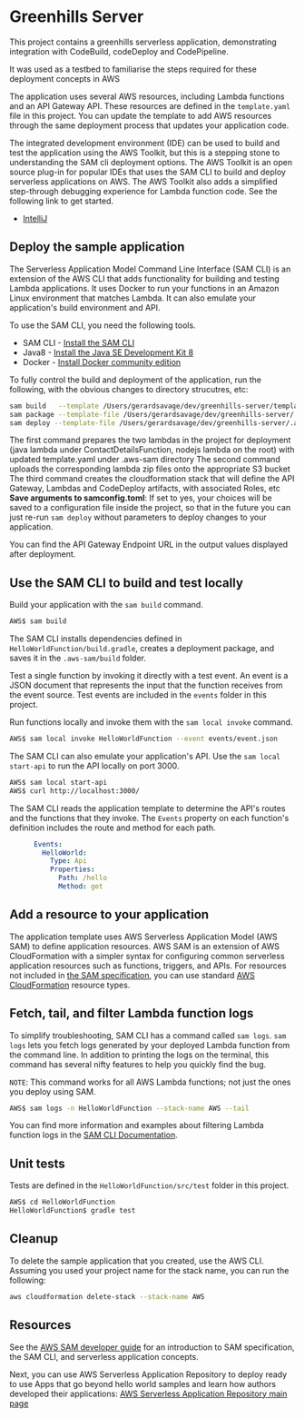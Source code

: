 # Greenhills Server

This project contains a greenhills serverless application, demonstrating integration with CodeBuild, codeDeploy and CodePipeline.

It was used as a testbed to familiarise the steps required for these deployment concepts in AWS

The application uses several AWS resources, including Lambda functions and an API Gateway API. These resources are defined in the `template.yaml` file in this project. You can 
update the template to add AWS resources through the same deployment process that updates your application code.

The integrated development environment (IDE) can be used to build and test the application using the AWS Toolkit, but this is a stepping stone to understanding the SAM cli deployment 
options.
The AWS Toolkit is an open source plug-in for popular IDEs that uses the SAM CLI to build and deploy serverless applications on AWS. The AWS Toolkit also adds a simplified step-through 
debugging experience for Lambda function code. See the following link to get started.

* [IntelliJ](https://docs.aws.amazon.com/toolkit-for-jetbrains/latest/userguide/welcome.html)

## Deploy the sample application

The Serverless Application Model Command Line Interface (SAM CLI) is an extension of the AWS CLI that adds functionality for building and testing Lambda applications. It uses Docker to run your functions in an Amazon Linux environment that matches Lambda. It can also emulate your application's build environment and API.

To use the SAM CLI, you need the following tools.

* SAM CLI - [Install the SAM CLI](https://docs.aws.amazon.com/serverless-application-model/latest/developerguide/serverless-sam-cli-install.html)
* Java8 - [Install the Java SE Development Kit 8](http://www.oracle.com/technetwork/java/javase/downloads/jdk8-downloads-2133151.html)
* Docker - [Install Docker community edition](https://hub.docker.com/search/?type=edition&offering=community)

To fully control the  build and deployment of the application, run the following, with the obvious changes to
directory strucutres, etc:

```bash
sam build   --template /Users/gerardsavage/dev/greenhills-server/template.yaml  --build-dir /Users/gerardsavage/dev/greenhills-server/.aws-sam/build
sam package --template-file /Users/gerardsavage/dev/greenhills-server/.aws-sam/build/template.yaml --output-template-file /Users/gerardsavage/dev/greenhills-server/.aws-sam/build/packaged-template.yaml --s3-bucket greenhills-server
sam deploy --template-file /Users/gerardsavage/dev/greenhills-server/.aws-sam/build/packaged-template.yaml --stack-name greenhills-server --capabilities CAPABILITY_IAM --region eu-west-1 --s3-bucket greenhills-server

```

The first command prepares the two lambdas in the project for deployment (java lambda under ContactDetailsFunction, nodejs lambda on the root) with updated template.yaml under
.aws-sam directory
The second command uploads the corresponding lambda zip files onto the appropriate S3 bucket
The third command creates the cloudformation stack that will define the API Gateway, Lambdas and CodeDeploy artifacts, with associated Roles, etc
**Save arguments to samconfig.toml**: If set to yes, your choices will be saved to a configuration file inside the project, so that in the future you can just re-run `sam deploy` without parameters to deploy changes to your application.

You can find the API Gateway Endpoint URL in the output values displayed after deployment.

## Use the SAM CLI to build and test locally

Build your application with the `sam build` command.

```bash
AWS$ sam build
```

The SAM CLI installs dependencies defined in `HelloWorldFunction/build.gradle`, creates a deployment package, and saves it in the `.aws-sam/build` folder.

Test a single function by invoking it directly with a test event. An event is a JSON document that represents the input that the function receives from the event source. Test events are included in the `events` folder in this project.

Run functions locally and invoke them with the `sam local invoke` command.

```bash
AWS$ sam local invoke HelloWorldFunction --event events/event.json
```

The SAM CLI can also emulate your application's API. Use the `sam local start-api` to run the API locally on port 3000.

```bash
AWS$ sam local start-api
AWS$ curl http://localhost:3000/
```

The SAM CLI reads the application template to determine the API's routes and the functions that they invoke. The `Events` property on each function's definition includes the route and method for each path.

```yaml
      Events:
        HelloWorld:
          Type: Api
          Properties:
            Path: /hello
            Method: get
```

## Add a resource to your application
The application template uses AWS Serverless Application Model (AWS SAM) to define application resources. AWS SAM is an extension of AWS CloudFormation with a simpler syntax for configuring common serverless application resources such as functions, triggers, and APIs. For resources not included in [the SAM specification](https://github.com/awslabs/serverless-application-model/blob/master/versions/2016-10-31.md), you can use standard [AWS CloudFormation](https://docs.aws.amazon.com/AWSCloudFormation/latest/UserGuide/aws-template-resource-type-ref.html) resource types.

## Fetch, tail, and filter Lambda function logs

To simplify troubleshooting, SAM CLI has a command called `sam logs`. `sam logs` lets you fetch logs generated by your deployed Lambda function from the command line. In addition to printing the logs on the terminal, this command has several nifty features to help you quickly find the bug.

`NOTE`: This command works for all AWS Lambda functions; not just the ones you deploy using SAM.

```bash
AWS$ sam logs -n HelloWorldFunction --stack-name AWS --tail
```

You can find more information and examples about filtering Lambda function logs in the [SAM CLI Documentation](https://docs.aws.amazon.com/serverless-application-model/latest/developerguide/serverless-sam-cli-logging.html).

## Unit tests

Tests are defined in the `HelloWorldFunction/src/test` folder in this project.

```bash
AWS$ cd HelloWorldFunction
HelloWorldFunction$ gradle test
```

## Cleanup

To delete the sample application that you created, use the AWS CLI. Assuming you used your project name for the stack name, you can run the following:

```bash
aws cloudformation delete-stack --stack-name AWS
```

## Resources

See the [AWS SAM developer guide](https://docs.aws.amazon.com/serverless-application-model/latest/developerguide/what-is-sam.html) for an introduction to SAM specification, the SAM CLI, and serverless application concepts.

Next, you can use AWS Serverless Application Repository to deploy ready to use Apps that go beyond hello world samples and learn how authors developed their applications: [AWS Serverless Application Repository main page](https://aws.amazon.com/serverless/serverlessrepo/)
